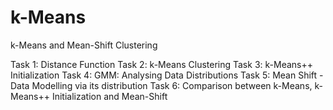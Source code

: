 # k-Means
k-Means and Mean-Shift Clustering

Task 1: Distance Function
Task 2: k-Means Clustering
Task 3: k-Means++ Initialization
Task 4: GMM: Analysing Data Distributions
Task 5: Mean Shift - Data Modelling via its distribution
Task 6: Comparison between k-Means, k-Means++ Initialization and Mean-Shift
